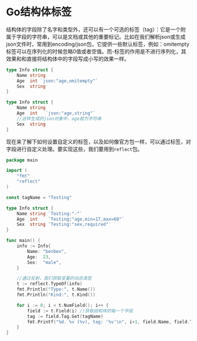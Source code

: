 # Go结构体标签



结构体的字段除了名字和类型外，还可以有一个可选的标签（tag）：它是一个附属于字段的字符串，可以是文档或其他的重要标记。比如在我们解析json或生成json文件时，常用到encoding/json包，它提供一些默认标签，例如：omitempty标签可以在序列化的时候忽略0值或者空值。而-标签的作用是不进行序列化，其效果和和直接将结构体中的字段写成小写的效果一样。



```go
type Info struct {
    Name string
    Age  int `json:"age,omitempty"`
    Sex  string
}
```



```go
type Info struct {
    Name string
    Age  int   `json:"age,string"`
    //这样生成的json对象中，age就为字符串
    Sex  string
}
```



现在来了解下如何设置自定义的标签，以及如何像官方包一样，可以通过标签，对字段进行自定义处理。要实现这些，我们要用到`reflect`包。

```go
package main

import (
    "fmt"
    "reflect"
)

const tagName = "Testing"

type Info struct {
    Name string `Testing:"-"`
    Age  int    `Testing:"age,min=17,max=60"`
    Sex  string `Testing:"sex,required"`
}

func main() {
    info := Info{
        Name: "benben",
        Age:  23,
        Sex:  "male",
    }

    //通过反射，我们获取变量的动态类型
    t := reflect.TypeOf(info)
    fmt.Println("Type:", t.Name())
    fmt.Println("Kind:", t.Kind())

    for i := 0; i < t.NumField(); i++ {
        field := t.Field(i) //获取结构体的每一个字段
        tag := field.Tag.Get(tagName)
        fmt.Printf("%d. %v (%v), tag: '%v'\n", i+1, field.Name, field.Type.Name(), tag)
    }
}   
```

